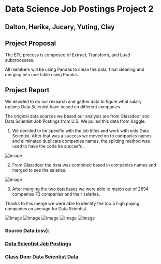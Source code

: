 
# Data Science Job Postings Project 2
## Dalton, Harika, Jucary, Yuting, Clay


## Project Proposal 

The ETL process is composed of Extract, Transform, and Load subprocesses. 
 
All members will be using Pandas to clean the data, final cleaning and merging into one table using Pandas.




## Project Report



We decided to do our research and gather data to figure what salary options Data Scientist have based on different companies. 

The original data sources we based our analysis are from Glassdoor and Data Scientist Job Postings from U.S. We pulled this data from Kaggle.

1. We decided to be specific with the job titles and work with only Data Scientist. After that was a success we moved on to companies names and eliminated duplicate companies names, the splitting method was used to have the code be succesful. 

![image](https://user-images.githubusercontent.com/82185341/126244962-b551178b-f948-43b4-81d3-26e43214c233.png)


2. From Glassdoor the data was combined based in companies names and merged to see the salaries. 

![image](https://user-images.githubusercontent.com/82185341/126245641-515edaca-d66d-44c1-8b64-31b287ae8983.png)


3. After merging the two databases we were able to match out of 2894 companies 73 companies and their salaries.

Thanks to this merge we were able to identify the top 5 high paying companies on average for Data Scientist. 

![image](https://user-images.githubusercontent.com/82185341/126246927-6b73869e-b54d-4848-80b4-af94f1829e8d.png)
![image](https://user-images.githubusercontent.com/82185341/126247030-f87ea220-38b3-478f-ae4c-13949b89d5d0.png)
![image](https://user-images.githubusercontent.com/82185341/126246567-71f1a862-7a77-459f-b91e-26431c8aba76.png)
![image](https://user-images.githubusercontent.com/82185341/126246621-94f232bb-6b13-4198-b1ac-f24b06619c83.png)
![image](https://user-images.githubusercontent.com/82185341/126246663-fd0951eb-6005-44c1-8091-8718c06a9442.png)



### Source Data (csv):

### [Data Scientist Job Postings](https://data.world/jobspikr/10000-data-scientist-job-postings-from-the-usa)


### [Glass Door Data Scientist Data](https://www.kaggle.com/milan400/glassdoordata-scientist?select=glassdoor.csv)













